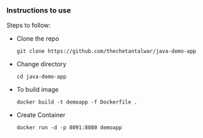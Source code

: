 ### Instructions to use 

Steps to follow:

- Clone the repo

    ```git clone https://github.com/thechetantalwar/java-demo-app```
- Change directory

    ```cd java-demo-app```
- To build image

    ```docker build -t demoapp -f Dockerfile .```
- Create Container
    
    ```docker run -d -p 8091:8080 demoapp```
